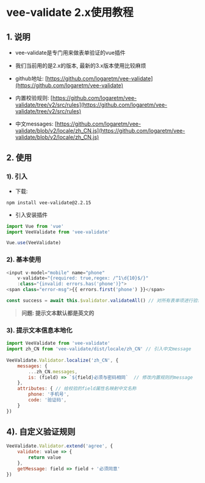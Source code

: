 # vee-validate 2.x使用教程

## 1. 说明
- vee-validate是专门用来做表单验证的vue插件

- 我们当前用的是2.x的版本, 最新的3.x版本使用比较麻烦

- github地址: [https://github.com/logaretm/vee-validate](https://github.com/logaretm/vee-validate)

- 内置校验规则: [https://github.com/logaretm/vee-validate/tree/v2/src/rules](https://github.com/logaretm/vee-validate/tree/v2/src/rules)

- 中文messages: [https://github.com/logaretm/vee-validate/blob/v2/locale/zh_CN.js](https://github.com/logaretm/vee-validate/blob/v2/locale/zh_CN.js)

  

## 2. 使用
### 1). 引入
- 下载: 
```shell
npm install vee-validate@2.2.15
```
- 引入安装插件
```js
import Vue from 'vue'
import VeeValidate from 'vee-validate'

Vue.use(VeeValidate)
```

### 2). 基本使用
```js
<input v-model="mobile" name="phone" 
	v-validate="{required: true,regex: /^1\d{10}$/}" 
    :class="{invalid: errors.has('phone')}">
<span class="error-msg">{{ errors.first('phone') }}</span>

const success = await this.$validator.validateAll() // 对所有表单项进行验证
```
> **问题: 提示文本默认都是英文的**

### 3). 提示文本信息本地化
```js
import VeeValidate from 'vee-validate'
import zh_CN from 'vee-validate/dist/locale/zh_CN' // 引入中文message
	
VeeValidate.Validator.localize('zh_CN', {
	messages: {
	    ...zh_CN.messages,
	    is: (field) => `${field}必须与密码相同`  // 修改内置规则的message
	},
	attributes: { // 给校验的field属性名映射中文名称
	    phone: '手机号',
	    code: '验证码',
    }
})
```

## 4). 自定义验证规则
```js
VeeValidate.Validator.extend('agree', {
	validate: value => {
        return value
	},
	getMessage: field => field + '必须同意'
})
```

